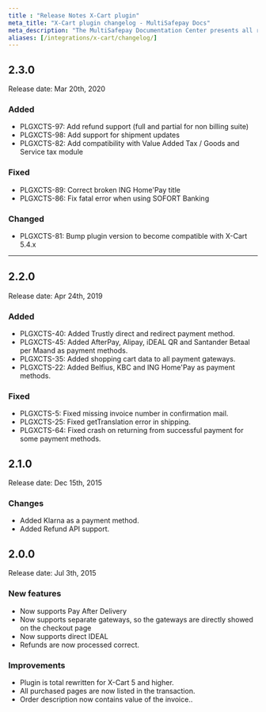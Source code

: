```yaml
---
title : "Release Notes X-Cart plugin"
meta_title: "X-Cart plugin changelog - MultiSafepay Docs"
meta_description: "The MultiSafepay Documentation Center presents all relevant information about our Plugins and API. You can also find support pages for payment methods, tools and general questions as well as the contact details of our Support and Integration Teams."
aliases: [/integrations/x-cart/changelog/]
---
```


## 2.3.0
Release date: Mar 20th, 2020

### Added
+ PLGXCTS-97: Add refund support (full and partial for non billing suite)
+ PLGXCTS-98: Add support for shipment updates
+ PLGXCTS-82: Add compatibility with Value Added Tax / Goods and Service tax module

### Fixed
+ PLGXCTS-89: Correct broken ING Home'Pay title
+ PLGXCTS-86: Fix fatal error when using SOFORT Banking

### Changed
+ PLGXCTS-81: Bump plugin version to become compatible with X-Cart 5.4.x

***

## 2.2.0
Release date: Apr 24th, 2019

### Added
+ PLGXCTS-40: Added Trustly direct and redirect payment method.
+ PLGXCTS-45: Added AfterPay, Alipay, iDEAL QR and Santander Betaal per Maand as payment methods.
+ PLGXCTS-35: Added shopping cart data to all payment gateways.
+ PLGXCTS-22: Added Belfius, KBC and ING Home'Pay as payment methods.

### Fixed
+ PLGXCTS-5: Fixed missing invoice number in confirmation mail.
+ PLGXCTS-25: Fixed getTranslation error in shipping.
+ PLGXCTS-64: Fixed crash on returning from successful payment for some payment methods.

## 2.1.0
Release date: Dec 15th, 2015
### Changes
+ Added Klarna as a payment method.
+ Added Refund API support.

## 2.0.0
Release date: Jul 3th, 2015
### New features
+ Now supports Pay After Delivery
+ Now supports separate gateways, so the gateways are directly showed on the checkout page
+ Now supports direct IDEAL
+ Refunds are now processed correct.

### Improvements
+ Plugin is total rewritten for X-Cart 5 and higher.
+ All purchased pages are now listed in the transaction.
+ Order description now contains value of the invoice..
